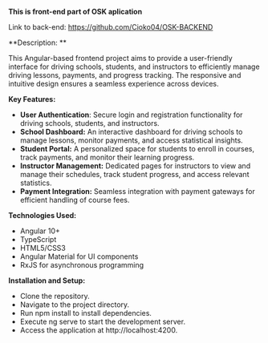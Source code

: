 **This is front-end part of OSK aplication**

Link to back-end: https://github.com/Cioko04/OSK-BACKEND

**Description: **

This Angular-based frontend project aims to provide a user-friendly interface for driving schools, students, and instructors to efficiently manage driving lessons, payments, and progress tracking. The responsive and intuitive design ensures a seamless experience across devices.


**Key Features:**

- **User Authentication**: Secure login and registration functionality for driving schools, students, and instructors.
- **School Dashboard:** An interactive dashboard for driving schools to manage lessons, monitor payments, and access statistical insights.
- **Student Portal:** A personalized space for students to enroll in courses, track payments, and monitor their learning progress.
- **Instructor Management:** Dedicated pages for instructors to view and manage their schedules, track student progress, and access relevant statistics.
- **Payment Integration:** Seamless integration with payment gateways for efficient handling of course fees.


**Technologies Used:**

- Angular 10+
- TypeScript
- HTML5/CSS3
- Angular Material for UI components
- RxJS for asynchronous programming


**Installation and Setup:**

- Clone the repository.
- Navigate to the project directory.
- Run npm install to install dependencies.
- Execute ng serve to start the development server.
- Access the application at http://localhost:4200.
